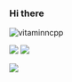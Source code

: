 ### Hi there

<p align="left"> <img src="https://komarev.com/ghpvc/?username=SKR301&label=Profile%20views&color=0e75b6&style=flat" alt="vitaminncpp" /> </p>

![](http://github-profile-summary-cards.vercel.app/api/cards/profile-details?username=SKR301&theme=tokyonight)
![](http://github-profile-summary-cards.vercel.app/api/cards/most-commit-language?username=SKR301&theme=tokyonight)


![](https://github-readme-stats-eight-theta.vercel.app/api?username=SKR301&show_icons=true&theme=tokyonight&include_all_commits=true&count_private=true)
